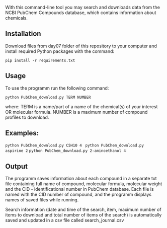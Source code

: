With this command-line tool you may search and downloads data from the NCBI PubChem Compounds database, which contains information about chemicals.

## Installation
Download files from day07 folder of this repository to your computer and install required Python packages with the command:

`pip install -r requirements.txt`

## Usage
To use the programm run the following command:

`python PubChem_download.py TERM NUMBER`

where:
TERM is a name/part of a name of the chemical(s) of your interest OR molecular formula. 
NUMBER is a maximum number of compound profiles to download.

## Examples:
`python PubChem_download.py C5H10 4 `
`python PubChem_download.py aspirine 2`
`python PubChem_download.py 2-aminoethanol 4`

## Output
The programm saves information about each compound in a separate txt file containing full name of compound, molecular formula, molecular weight and the CID - identificational number in PubChem database. Each file is named with the CID number of compound, and the programm displays names of saved files while running. 

Search information (date and time of the search, item, maximum number of items to download and total number of items of the search) is automatically saved and updated in a csv file called search_journal.csv
